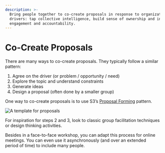 ```yaml
---
description: >-
  Bring people together to co-create proposals in response to organizational
  drivers: tap collective intelligence, build sense of ownership and increase
  engagement and accountability.
---
```


# Co-Create Proposals

There are many ways to co-create proposals. They typically follow a similar pattern:

1. Agree on the driver \(or problem / opportunity / need\)
2. Explore the topic and understand constraints
3. Generate ideas
4. Design a proposal \(often done by a smaller group\)

One way to co-create proposals is to use S3’s [Proposal Forming](https://patterns.sociocracy30.org/proposal-forming.html) pattern.

![A template for proposals](https://patterns.sociocracy30.org/img/templates/proposal-template.png)

For inspiration for steps 2 and 3, look to classic group facilitation techniques or design thinking activities.

Besides in a face-to-face workshop, you can adapt this process for online meetings. You can even use it asynchronously \(and over an extended period of time\) to include many people.

